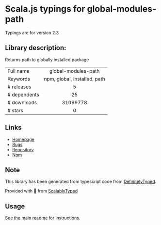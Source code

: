
# Scala.js typings for global-modules-path

Typings are for version 2.3

## Library description:
Returns path to globally installed package

|                    |                 |
| ------------------ | :-------------: |
| Full name          | global-modules-path |
| Keywords           | npm, global, installed, path |
| # releases         | 5 |
| # dependents       | 25 |
| # downloads        | 31099778 |
| # stars            | 0 |

## Links
- [Homepage](https://github.com/rosen-vladimirov/global-modules-path#readme)
- [Bugs](https://github.com/rosen-vladimirov/global-modules-path/issues)
- [Repository](https://github.com/rosen-vladimirov/global-modules-path)
- [Npm](https://www.npmjs.com/package/global-modules-path)
    


## Note
This library has been generated from typescript code from [DefinitelyTyped](https://definitelytyped.org).

Provided with :purple_heart: from [ScalablyTyped](https://github.com/oyvindberg/ScalablyTyped)

## Usage
See [the main readme](../../readme.md) for instructions.


